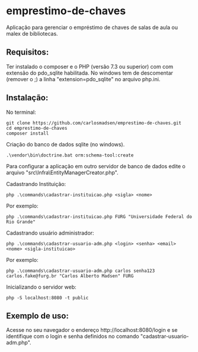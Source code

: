 # emprestimo-de-chaves
Aplicação para gerenciar o empréstimo de chaves de salas de aula ou malex de bibliotecas.
## Requisitos:
Ter instalado o composer e o PHP (versão 7.3 ou superior) com com extensão do pdo_sqlite habilitada.
No windows tem de descomentar (remover o ;) a linha "extension=pdo_sqlite" no arquivo php.ini.
## Instalação:
No terminal: 
```
git clone https://github.com/carlosmadsen/emprestimo-de-chaves.git
cd emprestimo-de-chaves
composer install 
```
Criação do banco de dados sqlite (no windows).
```
.\vendor\bin\doctrine.bat orm:schema-tool:create
```
Para configurar a aplicação em outro servidor de banco de dados edite o arquivo "src\Infra\EntityManagerCreator.php".

Cadastrando Instituição:
```
php .\commands\cadastrar-instituicao.php <sigla> <nome>
```
Por exemplo: 
```
php .\commands\cadastrar-instituicao.php FURG "Universidade Federal do Rio Grande"
```
Cadastrando usuário administrador:
```
php .\commands\cadastrar-usuario-adm.php <login> <senha> <email> <nome> <sigla-instituicao>
```
Por exemplo: 
```
php .\commands\cadastrar-usuario-adm.php carlos senha123 carlos.fake@furg.br "Carlos Alberto Madsen" FURG
```
Inicializando o servidor web: 
```
php -S localhost:8080 -t public
```
## Exemplo de uso:
Acesse no seu navegador o endereço http://localhost:8080/login e se identifique com o login e senha definidos no comando "cadastrar-usuario-adm.php". 
